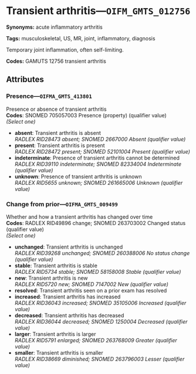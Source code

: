 # Transient arthritis—`OIFM_GMTS_012756`

**Synonyms:** acute inflammatory arthritis

**Tags:** musculoskeletal, US, MR, joint, inflammatory, diagnosis

Temporary joint inflammation, often self-limiting.

**Codes:** GAMUTS 12756 transient arthritis

## Attributes

### Presence—`OIFMA_GMTS_413801`

Presence or absence of transient arthritis  
**Codes**: SNOMED 705057003 Presence (property) (qualifier value)  
*(Select one)*

- **absent**: Transient arthritis is absent  
_RADLEX RID28473 absent; SNOMED 2667000 Absent (qualifier value)_
- **present**: Transient arthritis is present  
_RADLEX RID28472 present; SNOMED 52101004 Present (qualifier value)_
- **indeterminate**: Presence of transient arthritis cannot be determined  
_RADLEX RID39110 indeterminate; SNOMED 82334004 Indeterminate (qualifier value)_
- **unknown**: Presence of transient arthritis is unknown  
_RADLEX RID5655 unknown; SNOMED 261665006 Unknown (qualifier value)_

### Change from prior—`OIFMA_GMTS_009499`

Whether and how a transient arthritis has changed over time  
**Codes**: RADLEX RID49896 change; SNOMED 263703002 Changed status (qualifier value)  
*(Select one)*

- **unchanged**: Transient arthritis is unchanged  
_RADLEX RID39268 unchanged; SNOMED 260388006 No status change (qualifier value)_
- **stable**: Transient arthritis is stable  
_RADLEX RID5734 stable; SNOMED 58158008 Stable (qualifier value)_
- **new**: Transient arthritis is new  
_RADLEX RID5720 new; SNOMED 7147002 New (qualifier value)_
- **resolved**: Transient arthritis seen on a prior exam has resolved  
- **increased**: Transient arthritis has increased  
_RADLEX RID36043 increased; SNOMED 35105006 Increased (qualifier value)_
- **decreased**: Transient arthritis has decreased  
_RADLEX RID36044 decreased; SNOMED 1250004 Decreased (qualifier value)_
- **larger**: Transient arthritis is larger  
_RADLEX RID5791 enlarged; SNOMED 263768009 Greater (qualifier value)_
- **smaller**: Transient arthritis is smaller  
_RADLEX RID38669 diminished; SNOMED 263796003 Lesser (qualifier value)_